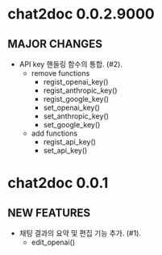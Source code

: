 # chat2doc 0.0.2.9000

## MAJOR CHANGES

* API key 핸들링 함수의 통합. (#2).
    - remove functions
        - regist_openai_key()
        - regist_anthropic_key()
        - regist_google_key()
        - set_openai_key()
        - set_anthropic_key()
        - set_google_key()
    - add functions
        - regist_api_key()
        - set_api_key()



# chat2doc 0.0.1

## NEW FEATURES

* 채팅 결과의 요약 및 편집 기능 추가. (#1).
    - edit_openai()
